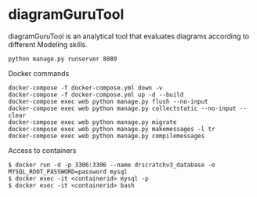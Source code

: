 diagramGuruTool
=================

diagramGuruTool is an analytical tool that evaluates diagrams according to different Modeling skills.

```
python manage.py runserver 8080
```

Docker commands
```
docker-compose -f docker-compose.yml down -v
docker-compose -f docker-compose.yml up -d --build
docker-compose exec web python manage.py flush --no-input
docker-compose exec web python manage.py collectstatic --no-input --clear
docker-compose exec web python manage.py migrate
docker-compose exec web python manage.py makemessages -l tr
docker-compose exec web python manage.py compilemessages
```

Access to containers
```
$ docker run -d -p 3306:3306 --name drscratchv3_database -e MYSQL_ROOT_PASSWORD=password mysql
$ docker exec -it <containerid> mysql -p
$ docker exec -it <containerid> bash
```
